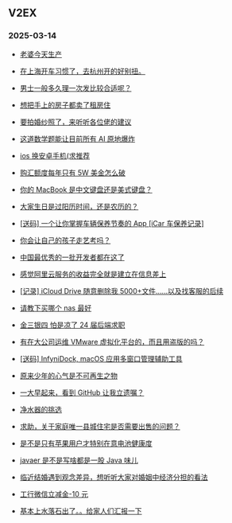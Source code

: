 ## V2EX 
### 2025-03-14

+ [老婆今天生产](https://www.v2ex.com/t/1118101)

+ [在上海开车习惯了，去杭州开的好别扭。](https://www.v2ex.com/t/1117999)

+ [男士一般多久理一次发比较合适呢？](https://www.v2ex.com/t/1118023)

+ [想把手上的房子都卖了租房住](https://www.v2ex.com/t/1118024)

+ [要拍婚纱照了，来听听各位佬的建议](https://www.v2ex.com/t/1118043)

+ [这道数学题能让目前所有 AI 原地爆炸](https://www.v2ex.com/t/1118105)

+ [ios 换安卓手机(求推荐](https://www.v2ex.com/t/1117986)

+ [购汇额度每年只有 5W 美金怎么破](https://www.v2ex.com/t/1118038)

+ [你的 MacBook 是中文键盘还是美式键盘？](https://www.v2ex.com/t/1118002)

+ [大家生日是过阳历时间，还是农历的？](https://www.v2ex.com/t/1118041)

+ [[送码] 一个让你掌握车辆保养节奏的 App [iCar 车保养记录]](https://www.v2ex.com/t/1118078)

+ [你会让自己的孩子走艺考吗？](https://www.v2ex.com/t/1118074)

+ [中国最优秀的一批开发者都在这了](https://www.v2ex.com/t/1118175)

+ [感觉阿里云服务的收益完全就是建立在信息差上](https://www.v2ex.com/t/1118071)

+ [[记录] iCloud Drive 随意删除我 5000+文件……以及找客服的后续](https://www.v2ex.com/t/1118248)

+ [请教下买哪个 nas 最好](https://www.v2ex.com/t/1118189)

+ [金三银四 怕是凉了 24 届后端求职](https://www.v2ex.com/t/1118092)

+ [有在大公司运维 VMware 虚拟化平台的，而且用盗版的吗？](https://www.v2ex.com/t/1118127)

+ [[送码] InfyniDock, macOS 应用多窗口管理辅助工具](https://www.v2ex.com/t/1118106)

+ [原来少年的心气是不可再生之物](https://www.v2ex.com/t/1118116)

+ [一大早起来，看到 GitHub 让我立遗嘱？](https://www.v2ex.com/t/1118312)

+ [净水器的挑选](https://www.v2ex.com/t/1118303)

+ [求助，关于家庭唯一县城住宅是否需要出售的问题？](https://www.v2ex.com/t/1118339)

+ [是不是只有苹果用户才特别在意电池健康度](https://www.v2ex.com/t/1118352)

+ [javaer 是不是写啥都是一股 Java 味儿](https://www.v2ex.com/t/1118358)

+ [临近结婚遇到观念差异，想听听大家对婚姻中经济分担的看法](https://www.v2ex.com/t/1118412)

+ [工行微信立减金-10 元](https://www.v2ex.com/t/1118370)

+ [基本上水落石出了。。给家人们汇报一下](https://www.v2ex.com/t/1118410)

